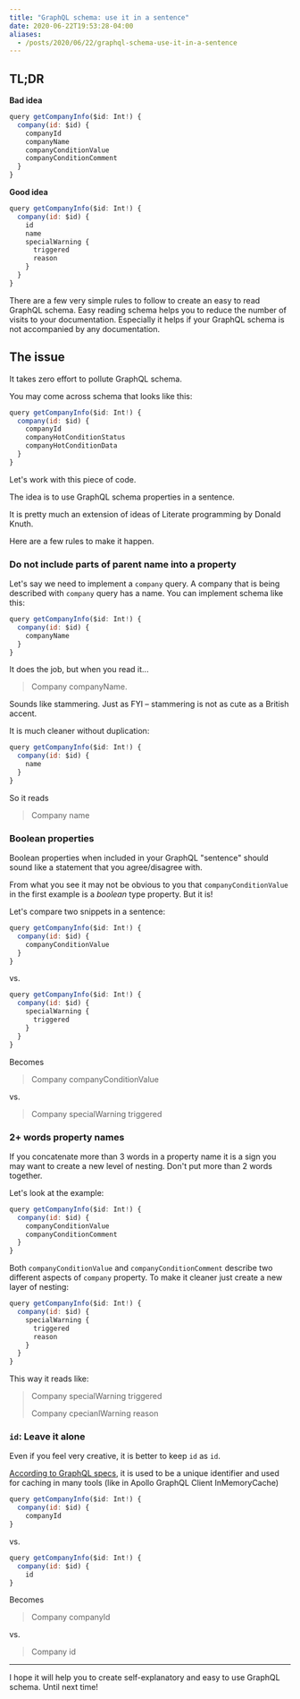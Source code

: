 ```yaml
---
title: "GraphQL schema: use it in a sentence"
date: 2020-06-22T19:53:28-04:00
aliases:
  - /posts/2020/06/22/graphql-schema-use-it-in-a-sentence
---
```


## TL;DR

**Bad idea**

```js
query getCompanyInfo($id: Int!) {
  company(id: $id) {
    companyId
    companyName
    companyConditionValue
    companyConditionComment
  }
}
```

**Good idea**

```js
query getCompanyInfo($id: Int!) {
  company(id: $id) {
    id
    name
    specialWarning {
      triggered
      reason
    }
  }
}
```

There are a few very simple rules to follow to create an easy to read GraphQL schema. Easy reading schema helps you to reduce the number of visits to your documentation. Especially it helps if your GraphQL schema is not accompanied by any documentation.

## The issue

It takes zero effort to pollute GraphQL schema.

You may come across schema that looks like this:

```js
query getCompanyInfo($id: Int!) {
  company(id: $id) {
    companyId
    companyHotConditionStatus
    companyHotConditionData
  }
}
```

Let's work with this piece of code.

The idea is to use GraphQL schema properties in a sentence.

It is pretty much an extension of ideas of Literate programming by Donald Knuth.

Here are a few rules to make it happen.

### Do not include parts of parent name into a property

Let's say we need to implement a `company` query. A company that is being described with `company` query has a name. You can implement schema like this:

```js
query getCompanyInfo($id: Int!) {
  company(id: $id) {
    companyName
  }
}
```

It does the job, but when you read it...

> Company companyName.

Sounds like stammering. Just as FYI – stammering is not as cute as a British accent.

It is much cleaner without duplication:

```js
query getCompanyInfo($id: Int!) {
  company(id: $id) {
    name
  }
}
```

So it reads

> Company name

### Boolean properties

Boolean properties when included in your GraphQL "sentence" should sound like a statement that you agree/disagree with.

From what you see it may not be obvious to you that `companyConditionValue` in the first example is a _boolean_ type property. But it is!

Let's compare two snippets in a sentence:

```js
query getCompanyInfo($id: Int!) {
  company(id: $id) {
    companyConditionValue
  }
}
```

vs.

```js
query getCompanyInfo($id: Int!) {
  company(id: $id) {
    specialWarning {
      triggered
    }
  }
}
```

Becomes

> Company companyConditionValue

vs.

> Company specialWarning triggered

### 2+ words property names

If you concatenate more than 3 words in a property name it is a sign you may want to create a new level of nesting. Don't put more than 2 words together.

Let's look at the example:

```js
query getCompanyInfo($id: Int!) {
  company(id: $id) {
    companyConditionValue
    companyConditionComment
  }
}
```

Both `companyConditionValue` and `companyConditionComment` describe two different aspects of `company` property. To make it cleaner just create a new layer of nesting:

```js
query getCompanyInfo($id: Int!) {
  company(id: $id) {
    specialWarning {
      triggered
      reason
    }
  }
}
```

This way it reads like:

> Company specialWarning triggered
>
> Company cpecianlWarning reason

### `id`: Leave it alone

Even if you feel very creative, it is better to keep `id` as `id`.

[According to GraphQL specs](http://spec.graphql.org/June2018/#sec-ID), it is used to be a unique identifier and used for caching in many tools (like in Apollo GraphQL Client InMemoryCache)

```js
query getCompanyInfo($id: Int!) {
  company(id: $id) {
    companyId
}
```

vs.

```js
query getCompanyInfo($id: Int!) {
  company(id: $id) {
    id
}
```

Becomes

> Company companyId

vs.

> Company id

---

I hope it will help you to create self-explanatory and easy to use GraphQL schema. Until next time!
